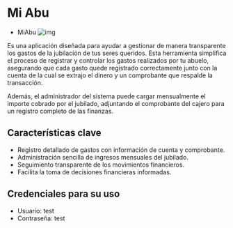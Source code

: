 # Mi Abu 

* MiAbu ![img](./static/baston.ico)

Es una aplicación diseñada para ayudar a gestionar de manera transparente los gastos de la jubilación de tus seres queridos. Esta herramienta simplifica el proceso de registrar y controlar los gastos realizados por tu abuelo, asegurando que cada gasto quede registrado correctamente junto con la cuenta de la cual se extrajo el dinero y un comprobante que respalde la transacción.

Además, el administrador del sistema puede cargar mensualmente el importe cobrado por el jubilado, adjuntando el comprobante del cajero para un registro completo de las finanzas.

## Características clave

- Registro detallado de gastos con información de cuenta y comprobante.
- Administración sencilla de ingresos mensuales del jubilado.
- Seguimiento transparente de los movimientos financieros.
- Facilita la toma de decisiones financieras informadas.

## Credenciales para su uso

* Usuario: test
* Contraseña: test
